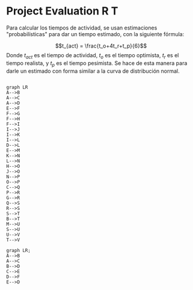 # Project Evaluation R T

Para calcular los tiempos de actividad, se usan estimaciones "probabilísticas" para dar un tiempo estimado, con la siguiente fórmula:

$$t_{act} = \frac{t_o+4t_r+t_p}{6}$$
Donde $t_{act}$ es el tiempo de actividad, $t_o$ es el tiempo optimista, $t_r$ es el tiempo realista, y $t_p$ es el tiempo pesimista. Se hace de esta manera para darle un estimado con forma similar a la curva de distribución normal.

````mermaid

graph LR
A-->B
A-->C
A-->D
E-->F
F-->G
F-->H
F-->I
I-->J
I-->K
I-->L
D-->L
E-->M
K-->N
L-->N
H-->O
J-->O
N-->P
O-->P
C-->Q
P-->R
G-->R
Q-->S
R-->S
S-->T
B-->T
M-->U
S-->U
U-->V
T-->V

````

````mermaid
graph LR;
A-->B
A-->C
B-->D
C-->E
D-->F
E-->D

````
